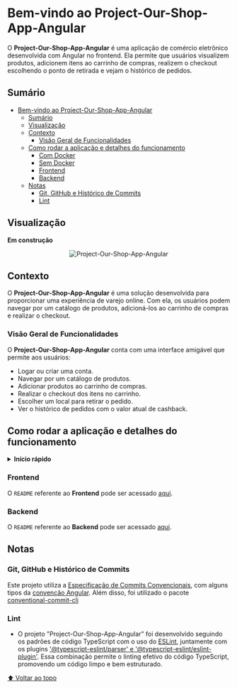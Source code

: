 # Bem-vindo ao Project-Our-Shop-App-Angular

O __Project-Our-Shop-App-Angular__ é uma aplicação de comércio eletrônico desenvolvida com Angular no frontend. Ela permite que usuários visualizem produtos, adicionem itens ao carrinho de compras, realizem o checkout escolhendo o ponto de retirada e vejam o histórico de pedidos.

## Sumário

- [Bem-vindo ao Project-Our-Shop-App-Angular](#bem-vindo-ao-project-our-shop-app-angular)
  - [Sumário](#sumário)
  - [Visualização](#visualização)
  - [Contexto](#contexto)
    - [Visão Geral de Funcionalidades](#visão-geral-de-funcionalidades)
  - [Como rodar a aplicação e detalhes do funcionamento](#como-rodar-a-aplicação-e-detalhes-do-funcionamento)
      - [Com Docker](#com-docker)
      - [Sem Docker](#sem-docker)
    - [Frontend](#frontend)
    - [Backend](#backend)
  - [Notas](#notas)
    - [Git, GitHub e Histórico de Commits](#git-github-e-histórico-de-commits)
    - [Lint](#lint)

## Visualização

<!-- **Visualização:** -->

__Em construção__
<!-- Quando estiver pronto, substitua pela URL da imagem/GIF aqui -->

<div align="center">

<!-- Adicione a URL da imagem aqui -->

![Project-Our-Shop-App-Angular](url-da-imagem)

</div>

## Contexto

O __Project-Our-Shop-App-Angular__ é uma solução desenvolvida para proporcionar uma experiência de varejo online. Com ela, os usuários podem navegar por um catálogo de produtos, adicioná-los ao carrinho de compras e realizar o checkout.

### Visão Geral de Funcionalidades

O __Project-Our-Shop-App-Angular__ conta com uma interface amigável que permite aos usuários:

- Logar ou criar uma conta.
- Navegar por um catálogo de produtos.
- Adicionar produtos ao carrinho de compras.
- Realizar o checkout dos itens no carrinho.
- Escolher um local para retirar o pedido.
- Ver o histórico de pedidos com o valor atual de cashback.

## Como rodar a aplicação e detalhes do funcionamento

<details>
<summary><strong>Início rápido</strong></summary>

#### Com Docker

1. Clone o repositório para sua máquina local.
2. Navegue até o diretório raiz do projeto no terminal: `cd Project-Our-Shop-App-Angular`.
3. No diretório raiz do projeto, execute `docker-compose up -d` para iniciar os containers.
4. O servidor de `backend` estará rodando na porta `3000` e a aplicação na porta `4200`.

#### Sem Docker

1. Clone o repositório para sua máquina local.
2. Navegue até o diretório raiz do projeto no terminal: `cd Project-Our-Shop-App-Angular`.
3. Acesse o diretório `backend` e execute `npm install` para instalar as dependências.
4. Inicie o servidor com `npm run dev`.
5. Acesse o diretório `frontend` e execute `npm install` para instalar as dependências.
6. Execute `ng serve` para iniciar a aplicação.
7. Abra um navegador web e acesse `http://localhost:4200`.
8. Você precisa estar com o `MongoDB` rodando localmente ou por um container do `docker` para que a aplicação funcione corretamente.

**Maiores detalhes sobre o funcionamento da aplicação podem ser encontrados no `README` do `frontend` e do `backend`.**

</details>

### Frontend

O `README` referente ao __Frontend__ pode ser acessado [aqui](frontend/README.md).

### Backend

O `README` referente ao __Backend__ pode ser acessado [aqui](backend/README.md).

## Notas

### Git, GitHub e Histórico de Commits

Este projeto utiliza a [Especificação de Commits Convencionais](https://www.conventionalcommits.org/en/v1.0.0/), com alguns tipos da [convenção Angular](https://github.com/angular/angular/blob/22b96b9/CONTRIBUTING.md#-commit-message-guidelines). Além disso, foi utilizado o pacote [conventional-commit-cli](https://www.npmjs.com/package/conventional-commit-cli)

### Lint

- O projeto "Project-Our-Shop-App-Angular" foi desenvolvido seguindo os padrões de código TypeScript com o uso do [ESLint](https://eslint.org/), juntamente com os plugins ['@typescript-eslint/parser' e '@typescript-eslint/eslint-plugin'](https://github.com/typescript-eslint/typescript-eslint). Essa combinação permite o linting efetivo do código TypeScript, promovendo um código limpo e bem estruturado.

[⬆ Voltar ao topo](#sumário)
